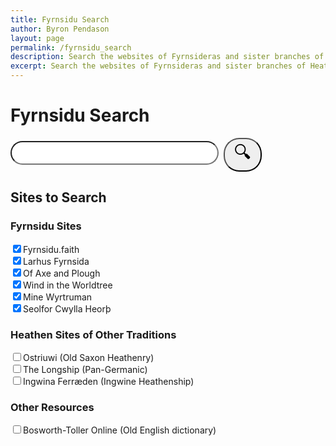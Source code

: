```yaml
---
title: Fyrnsidu Search
author: Byron Pendason
layout: page
permalink: /fyrnsidu_search
description: Search the websites of Fyrnsideras and sister branches of Heathenry!
excerpt: Search the websites of Fyrnsideras and sister branches of Heathenry!
---
```


<h1>Fyrnsidu Search</h1>
<div id="searchBar" style="margin: 12px auto;">
<input type="text" id="search" style="width:66%;font-size: 2em;border-radius:25px;padding-left:25px;"><button id="searchSubmit" style="font-size: 2em;border-radius:25px;padding-left:15px;padding-right:15px;margin-left: 8px;">&#128269;</button>
</div>

<h2>Sites to Search</h2>
<div id="sitesList" style="border-style: daahed; padding: 0px;">
<h3>Fyrnsidu Sites</h3>
<input type="checkbox" id="fyrnsiduFaith" value="fyrnsidu.faith" checked><label style="display: inline-block; line-break: loose" for="fyrnsiduFaith">Fyrnsidu.faith</label><br>
<input type="checkbox" id="larhusFyrnsida" value="larhusfyrnsida.com" checked><label style="display: inline-block; line-break: loose" for="larhusFyrnsida">Larhus Fyrnsida</label><br>
<input type="checkbox" id="axeAndPlough" value="axeandplough.com" checked><label style="display: inline-block; line-break: loose" for="axeAndPlough">Of Axe and Plough</label><br>
<input type="checkbox" id="windInTheWorldtree" value="windintheworldtree.wordpress.com" checked><label style="display: inline-block; line-break: loose" for="windInTheWorldtree">Wind in the Worldtree</label><br>
<input type="checkbox" id="mineWyrtruman" value="minewyrtruman.com" checked><label style="display: inline-block; line-break: loose" for="mineWyrtruman">Mine Wyrtruman</label><br>
<input type="checkbox" id="seolforCwyllaHeorth" value="seolforcwyllaheorth.wordpress.com" checked><label style="display: inline-block; line-break: loose" for="seolforCwyllaHeorth">Seolfor Cwylla Heorþ</label>
<h3>Heathen Sites of Other Traditions</h3>
<input type="checkbox" id="ostriuwi" value="ostriuwi.wordpress.com/"><label style="display: inline-block; line-break: loose" for="ostriuwi">Ostriuwi (Old Saxon Heathenry)</label><br>
<input type="checkbox" id="theLongship" value="thelongship.net"><label style="display: inline-block; line-break: loose" for="theLongship">The Longship (Pan-Germanic)</label><br>
<input type="checkbox" id="ingwine" value="ingwine.org"><label style="display: inline-block; line-break: loose" for="ingwine">Ingwina Ferræden (Ingwine Heathenship)</label><br>
<h3>Other Resources</h3>
<input type="checkbox" id="bosworthToller" value="bosworthtoller.com"><label style="display: inline-block; line-break: loose" for="bosworthToller">Bosworth-Toller Online (Old English dictionary)</label>
</div>

<script>
const search = document.getElementById("search");
const btn = document.getElementById("searchSubmit");
const sites = document.getElementById("sitesList");

btn.addEventListener('click', function(e) {
	let text = search.value.toLowerCase();
	text = text.replace(" ", "+") + "+";
	let checkboxes = sites.getElementsByTagName("input");
	let websites = [];
	for (check of checkboxes) {
		if (check.checked)
			websites.push("site%3A"+check.value);
	}
	
	let url = "https://www.google.com/search?q=" + text + websites.join("+OR+");
	//console.log(url);
	window.location.href = url;
});
</script>
